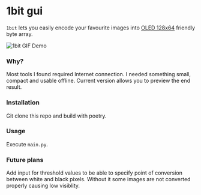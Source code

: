 # 1bit gui

`1bit` lets you easily encode your favourite images into [OLED
128x64](https://create.arduino.cc/projecthub/najad/interfacing-and-displaying-images-on-oled-59344a) friendly byte array.

![1bit GIF Demo](demo/demo.gif)

### Why?

Most tools I found required Internet connection. I needed something small, compact and usable offline. Current version allows you to preview the
end result.

### Installation

Git clone this repo and build with poetry.

### Usage

Execute `main.py`.

### Future plans

Add input for threshold values to be able to specify point of conversion between white and black pixels. Without it some
images are not converted properly causing low visiblity.
